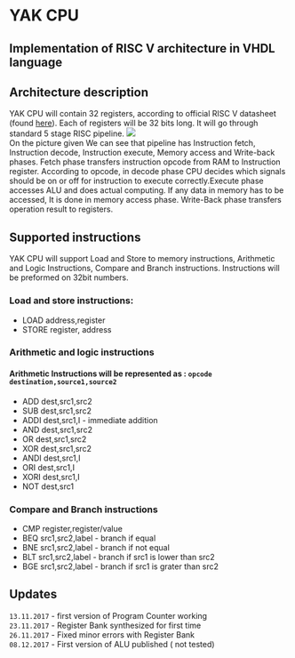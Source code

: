 # YAK CPU
## Implementation of RISC V architecture in VHDL language

## Architecture description

 YAK CPU will contain 32 registers, according to official RISC V datasheet (found [here](https://riscv.org/specifications/)). Each of registers will be 32 bits long. It will go through standard 5 stage RISC pipeline.
![](http://upload.wikimedia.org/wikipedia/commons/thumb/2/21/Fivestagespipeline.png/800px-Fivestagespipeline.png)  
 On the picture given We can see that pipeline has Instruction fetch, Instruction decode, Instruction execute, Memory access and Write-back phases. Fetch phase transfers instruction opcode from RAM to Instruction register. According to opcode, in decode phase CPU decides which signals should be on or off for instruction to execute correctly.Execute phase accesses ALU and does actual computing. If any data in memory has to be accessed, It is done in memory access phase. Write-Back phase transfers operation result to registers.

## Supported instructions  
 YAK CPU will  support Load and Store to memory instructions, Arithmetic and Logic Instructions, Compare and Branch instructions. Instructions will be preformed on 32bit numbers.

### Load and store instructions:
* LOAD address,register
* STORE register, address

### Arithmetic and logic instructions  
#### Arithmetic Instructions will be represented as : `opcode destination,source1,source2`  
* ADD dest,src1,src2 
* SUB dest,src1,src2
* ADDI dest,src1,I - immediate addition 
* AND dest,src1,src2
* OR dest,src1,src2
* XOR dest,src1,src2
* ANDI dest,src1,I
* ORI dest,src1,I
* XORI dest,src1,I
* NOT dest,src1

### Compare and Branch instructions
* CMP register,register/value
* BEQ src1,src2,label - branch if equal
* BNE src1,src2,label - branch if not equal
* BLT src1,src2,label - branch if src1 is lower than src2
* BGE src1,src2,label - branch if src1 is grater than src2  

## Updates
 `13.11.2017` - first version of Program Counter working  
 `23.11.2017` - Register Bank synthesized for first time  
 `26.11.2017` - Fixed minor errors with Register Bank  
 `08.12.2017` - First version of ALU published ( not tested)  


